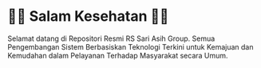 # 👋🏼 Salam Kesehatan 👋🏼

Selamat datang di Repositori Resmi RS Sari Asih Group. Semua Pengembangan Sistem Berbasiskan Teknologi Terkini untuk Kemajuan dan Kemudahan dalam Pelayanan Terhadap Masyarakat secara Umum.
